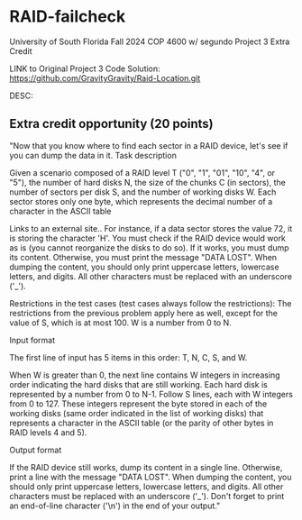# RAID-failcheck
University of South Florida
Fall 2024
COP 4600 w/ segundo
Project 3 Extra Credit

LINK to Original Project 3 Code Solution: https://github.com/GravityGravity/Raid-Location.git

DESC: 

## Extra credit opportunity (20 points)

  "Now that you know where to find each sector in a RAID device, let's see if you can dump the data in it.
  Task description

Given a scenario composed of a RAID level T ("0", "1", "01", "10", "4", or "5"), the number of hard disks N, the size of the chunks C (in sectors), the number of sectors per disk S, and the number of working disks W. Each sector stores only one byte, which represents the decimal number of a character in the ASCII table

Links to an external site.. For instance, if a data sector stores the value 72, it is storing the character 'H'. You must check if the RAID device would work as is (you cannot reorganize the disks to do so). If it works, you must dump its content. Otherwise, you must print the message "DATA LOST". When dumping the content, you should only print uppercase letters, lowercase letters, and digits. All other characters must be replaced with an underscore ('_').

Restrictions in the test cases (test cases always follow the restrictions):
The restrictions from the previous problem apply here as well, except for the value of S, which is at most 100. W is a number from 0 to N.

Input format

The first line of input has 5 items in this order: T, N, C, S, and W.

When W is greater than 0, the next line contains W integers in increasing order indicating the hard disks that are still working. Each hard disk is represented by a number from 0 to N-1. Follow S lines, each with W integers from 0 to 127. These integers represent the byte stored in each of the working disks (same order indicated in the list of working disks) that represents a character in the ASCII table (or the parity of other bytes in RAID levels 4 and 5).

Output format

If the RAID device still works, dump its content in a single line. Otherwise, print a line with the message "DATA LOST". When dumping the content, you should only print uppercase letters, lowercase letters, and digits. All other characters must be replaced with an underscore ('_'). Don't forget to print an end-of-line character ('\n') in the end of your output."
